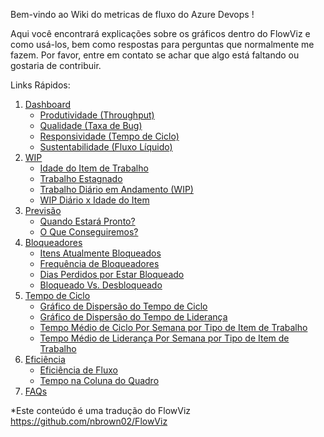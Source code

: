 Bem-vindo ao Wiki do metricas de fluxo do Azure Devops !

Aqui você encontrará explicações sobre os gráficos dentro do FlowViz e como usá-los, bem como respostas para perguntas que normalmente me fazem. Por favor, entre em contato se achar que algo está faltando ou gostaria de contribuir.

Links Rápidos:
1. [Dashboard](https://github.com/nbrown02/FlowViz/wiki/1.-Dashboard)
   - [Produtividade (Throughput)](https://github.com/nbrown02/FlowViz/wiki/1.-Dashboard#productivity-throughput)
   - [Qualidade (Taxa de Bug)](https://github.com/nbrown02/FlowViz/wiki/1.-Dashboard#quality-bug-rate)
   - [Responsividade (Tempo de Ciclo)](https://github.com/nbrown02/FlowViz/wiki/1.-Dashboard#responsiveness-cycle-time)
   - [Sustentabilidade (Fluxo Líquido)](https://github.com/nbrown02/FlowViz/wiki/1.-Dashboard#sustainability-net-flow)
2. [WIP](https://github.com/nbrown02/FlowViz/wiki/2.-WIP)
   - [Idade do Item de Trabalho](https://github.com/nbrown02/FlowViz/wiki/2.-WIP#work-item-age)
   - [Trabalho Estagnado](https://github.com/nbrown02/FlowViz/wiki/2.-WIP#stale-work)
   - [Trabalho Diário em Andamento (WIP)](https://github.com/nbrown02/FlowViz/wiki/2.-WIP#daily-work-in-progress-wip)
   - [WIP Diário x Idade do Item](https://github.com/nbrown02/FlowViz/wiki/2.-WIP#daily-wip-x-item-age)
3. [Previsão](https://github.com/nbrown02/FlowViz/wiki/3.-Forecast)
   - [Quando Estará Pronto?](https://github.com/nbrown02/FlowViz/wiki/3.-Forecast#when-will-it-be-done)
   - [O Que Conseguiremos?](https://github.com/nbrown02/FlowViz/wiki/3.-Forecast#what-will-we-get)
4. [Bloqueadores](https://github.com/nbrown02/FlowViz/wiki/4.-Blockers)
   - [Itens Atualmente Bloqueados](https://github.com/nbrown02/FlowViz/wiki/4.-Blockers#current-blocked-items)
   - [Frequência de Bloqueadores](https://github.com/nbrown02/FlowViz/wiki/4.-Blockers#blocker-frequency)
   - [Dias Perdidos por Estar Bloqueado](https://github.com/nbrown02/FlowViz/wiki/4.-Blockers#days-lost-to-being-blocked)
   - [Bloqueado Vs. Desbloqueado](https://github.com/nbrown02/FlowViz/wiki/4.-Blockers#blocked-vs-unblocked)
5. [Tempo de Ciclo](https://github.com/nbrown02/FlowViz/wiki/5.-Cycle-Time)
   - [Gráfico de Dispersão do Tempo de Ciclo](https://github.com/nbrown02/FlowViz/wiki/5.-Cycle-Time#cycle-time-scatter-plot)
   - [Gráfico de Dispersão do Tempo de Liderança](https://github.com/nbrown02/FlowViz/wiki/5.-Cycle-Time#lead-time-scatter-plot)
   - [Tempo Médio de Ciclo Por Semana por Tipo de Item de Trabalho](https://github.com/nbrown02/FlowViz/wiki/5.-Cycle-Time#average-cycle-time-per-week-by-work-item)
   - [Tempo Médio de Liderança Por Semana por Tipo de Item de Trabalho](https://github.com/nbrown02/FlowViz/wiki/5.-Cycle-Time#average-lead-time-per-week-by-work-item)
6. [Eficiência](https://github.com/nbrown02/FlowViz/wiki/6.-Efficiency)
   - [Eficiência de Fluxo](https://github.com/nbrown02/FlowViz/wiki/6.-Efficiency#flow-efficiency)
   - [Tempo na Coluna do Quadro](https://github.com/nbrown02/FlowViz/wiki/6.-Efficiency#time-in-board-column)
7. [FAQs](https://github.com/nbrown02/FlowViz/wiki/7.-FAQs)

*Este conteúdo é uma tradução do FlowViz
https://github.com/nbrown02/FlowViz
